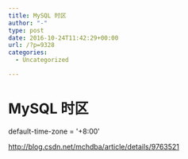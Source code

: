 ```yaml
---
title: MySQL 时区
author: "-"
type: post
date: 2016-10-24T11:42:29+00:00
url: /?p=9328
categories:
  - Uncategorized

---
```

# MySQL 时区
default-time-zone = '+8:00'

http://blog.csdn.net/mchdba/article/details/9763521